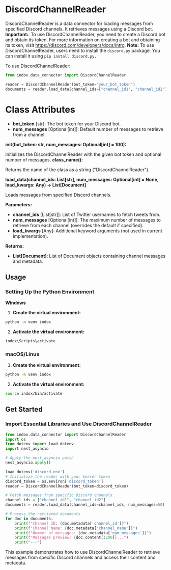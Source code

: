 # DiscordChannelReader

DiscordChannelReader is a data connector for loading messages from specified Discord channels. It retrieves messages using a Discord bot.
**Important:**: To use DiscordChannelReader, you need to create a Discord bot and obtain its token. For more information on creating a bot and obtaining its token, visit https://discord.com/developers/docs/intro.
**Note:** To use DiscordChannelReader, users need to install the `discord.py` package. You can install it using `pip install discord.py.`

To use DiscordChannelReader:
```python
from indox.data_connector import DiscordChannelReader

reader = DiscordChannelReader(bot_token="your_bot_token")
documents = reader.load_data(channel_ids=["channel_id1", "channel_id2"])
```
# Class Attributes

- **bot_token** [str]: The bot token for your Discord bot.
- **num_messages** [Optional[int]]: Default number of messages to retrieve from a channel.

**init(bot_token: str, num_messages: Optional[int] = 100):**

Initializes the DiscordChannelReader with the given bot token and optional number of messages.
**class_name():**

Returns the name of the class as a string ("DiscordChannelReader").

**load_data(channel_ids: List[str], num_messages: Optional[int] = None, load_kwargs: Any) -> List[Document]**

Loads messages from specified Discord channels.

**Parameters:**
- **channel_ids** [List[str]]: List of Twitter usernames to fetch tweets from.
- **num_messages** [Optional[int]]: The maximum number of messages to retrieve from each channel (overrides the default if specified).
- **load_kwargs**  [Any]: Additional keyword arguments (not used in current implementation).

**Returns:**
- **List[Document]**: List of Document objects containing channel messages and metadata.

## Usage
### Setting Up the Python Environment
**Windows**
1. **Create the virtual environment:**
```bash
python -m venv indox
```
2. **Activate the virtual environment:**
```bash
indox\Scripts\activate
```
### macOS/Linux
1. **Create the virtual environment:**
```bash
python -m venv indox
```
2. **Activate the virtual environment:**
```bash
source indox/bin/activate
```

## Get Started
### Import Essential Libraries and Use DiscordChannelReader
```python
from indox.data_connector import DiscordChannelReader
import os
from dotenv import load_dotenv
import nest_asyncio

# Apply the nest_asyncio patch
nest_asyncio.apply()

load_dotenv('discord.env')
# Initialize the reader with your bearer token
discord_token = os.environ['discord_token']
reader = DiscordChannelReader(bot_token=discord_token)

# Fetch messages from specific Discord channels
channel_ids = ["channel_id1", "channel_id2"]
documents = reader.load_data(channel_ids=channel_ids, num_messages=50)

# Process the retrieved documents
for doc in documents:
    print(f"Channel ID: {doc.metadata['channel_id']}")
    print(f"Channel Name: {doc.metadata['channel_name']}")
    print(f"Number of messages: {doc.metadata['num_messages']}")
    print(f"Messages preview: {doc.content[:200]}...")
    print("---")
```
This example demonstrates how to use DiscordChannelReader to retrieve messages from specific Discord channels and access their content and metadata.